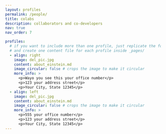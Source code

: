 ```yaml
---
layout: profiles
permalink: /people/
title: colabs
description: collaborators and co-developers
nav: true
nav_order: 7

profiles:
  # if you want to include more than one profile, just replicate the following block
  # and create one content file for each profile inside _pages/
  - align: right
    image: del_pic.jpg
    content: about_einstein.md
    image_circular: false # crops the image to make it circular
    more_info: >
      <p>Wayo you see this your office number</p>
      <p>123 your address street</p>
      <p>Your City, State 12345</p>
  - align: left
    image: del_pic.jpg
    content: about_einstein.md
    image_circular: false # crops the image to make it circular
    more_info: >
      <p>555 your office number</p>
      <p>123 your address street</p>
      <p>Your City, State 12345</p>
---
```

